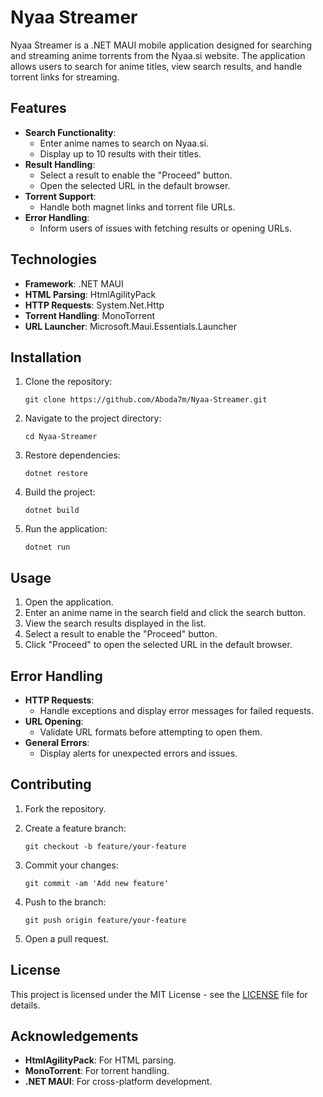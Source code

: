 # Nyaa Streamer

Nyaa Streamer is a .NET MAUI mobile application designed for searching and streaming anime torrents from the Nyaa.si website. The application allows users to search for anime titles, view search results, and handle torrent links for streaming.

## Features

- **Search Functionality**: 
  - Enter anime names to search on Nyaa.si.
  - Display up to 10 results with their titles.
- **Result Handling**: 
  - Select a result to enable the "Proceed" button.
  - Open the selected URL in the default browser.
- **Torrent Support**: 
  - Handle both magnet links and torrent file URLs.
- **Error Handling**: 
  - Inform users of issues with fetching results or opening URLs.

## Technologies

- **Framework**: .NET MAUI
- **HTML Parsing**: HtmlAgilityPack
- **HTTP Requests**: System.Net.Http
- **Torrent Handling**: MonoTorrent
- **URL Launcher**: Microsoft.Maui.Essentials.Launcher

## Installation

1. Clone the repository:

   ```
   git clone https://github.com/Aboda7m/Nyaa-Streamer.git
   ```

2. Navigate to the project directory:

   ```
   cd Nyaa-Streamer
   ```

3. Restore dependencies:

   ```
   dotnet restore
   ```

4. Build the project:

   ```
   dotnet build
   ```

5. Run the application:

   ```
   dotnet run
   ```

## Usage

1. Open the application.
2. Enter an anime name in the search field and click the search button.
3. View the search results displayed in the list.
4. Select a result to enable the "Proceed" button.
5. Click "Proceed" to open the selected URL in the default browser.

## Error Handling

- **HTTP Requests**: 
  - Handle exceptions and display error messages for failed requests.
- **URL Opening**: 
  - Validate URL formats before attempting to open them.
- **General Errors**: 
  - Display alerts for unexpected errors and issues.

## Contributing

1. Fork the repository.
2. Create a feature branch:

   ```
   git checkout -b feature/your-feature
   ```

3. Commit your changes:

   ```
   git commit -am 'Add new feature'
   ```

4. Push to the branch:

   ```
   git push origin feature/your-feature
   ```

5. Open a pull request.

## License

This project is licensed under the MIT License - see the [LICENSE](LICENSE) file for details.

## Acknowledgements

- **HtmlAgilityPack**: For HTML parsing.
- **MonoTorrent**: For torrent handling.
- **.NET MAUI**: For cross-platform development.

